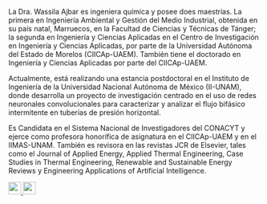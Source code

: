 La Dra. Wassila Ajbar es ingeniera química y posee does maestrías. La primera en Ingeniería Ambiental y Gestión del Medio Industrial, obtenida en su país natal, Marruecos, en la Facultad de Ciencias y Técnicas de Tánger; la segunda en Ingeniería y Ciencias Aplicadas en el Centro de Investigación en Ingeniería y Ciencias Aplicadas, por parte de la Universidad Autónoma del Estado de Morelos (CIICAp-UAEM). También tiene el doctorado en Ingeniería y Ciencias Aplicadas por parte del CIICAp-UAEM.

Actualmente, está realizando una estancia postdoctoral en el Instituto de Ingeniería de la Universidad Nacional Autónoma de México (II-UNAM), donde desarrolla un proyecto de investigación centrado en el uso de redes neuronales convolucionales para caracterizar y analizar el flujo bifásico intermitente en tuberías de presión horizontal.

Es Candidata en el Sistema Nacional de Investigadores del CONACYT y ejerce como profesora honorífica de asignatura en el CIICAp-UAEM y en el IIMAS-UNAM. También es revisora en las revistas JCR de Elsevier, tales como el Journal of Applied Energy, Applied Thermal Engineering, Case Studies in Thermal Engineering, Renewable and Sustainable Energy Reviews y Engineering Applications of Artificial Intelligence.

<a href="https://www.researchgate.net/profile/Wassila-Ajbar">
 <img src="https://raw.githubusercontent.com/FortAwesome/Font-Awesome/6.x/svgs/brands/researchgate.svg" width="25" height="25">
</a>
<a href="https://scholar.google.com/citations?user=PiF2CWoAAAAJ&hl=es&oi=ao">
 <img src="https://raw.githubusercontent.com/FortAwesome/Font-Awesome/6.x/svgs/brands/google-scholar.svg" width="25" height="25">
</a>

